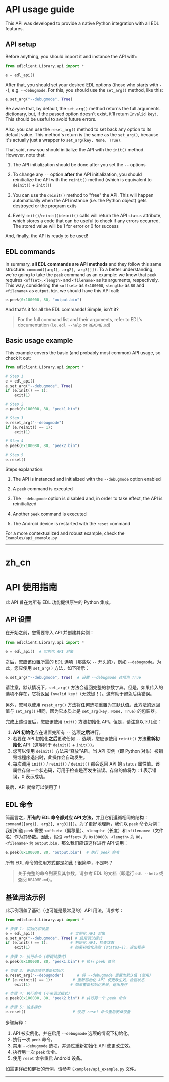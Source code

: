# API usage guide
This API was developed to provide a native Python integration with all EDL features.

## API setup
Before anything, you should import it and instance the API with:

```python
from edlclient.Library.api import *

e = edl_api()
```

After that, you should set your desired EDL options (those who starts with `--`), e.g. `--debugmode`. For this, you should use the `set_arg()` method, like this:

```python
e.set_arg("--debugmode", True)
```

Be aware that, by default, the `set_arg()` method returns the full arguments dictionary, but, if the passed option doesn't exist, it'll return `Invalid key!`. This should be useful to avoid future errors.

Also, you can use the `reset_arg()` method to set back any option to its default value. This method's return is the same as the `set_arg()`, because it's actually just a wrapper to `set_arg(key, None, True)`.

That said, now you should initialize the API with the `init()` method. However, note that:

1. The API initialization should be done after you set the `--` options

2. To change any `--` option **after** the API initialization, you should reinitialize the API with the `reinit()` method (which is equivalent to `deinit()` + `init()`)

3. You can use the `deinit()` method to "free" the API. This will happen automatically when the API instance (i.e. the Python object) gets destroyed or the program exits

4. Every `init()`/`reinit()`/`deinit()` calls will return the API `status` attribute, which stores a code that can be useful to check if any errors occurred. The stored value will be 1 for error or 0 for success

And, finally, the API is ready to be used!

## EDL commands
In summary, **all EDL commands are API methods** and they follow this same structure: `command([arg1[, arg2[, arg3]]])`. To a better understanding, we're going to take the `peek` command as an example: we know that `peek` requires `<offset>`, `<length>` and `<filename>` as its arguments, respectively. This way, considering the `<offset>` as `0x100000`, `<length>` as `80` and `<filename>` as `output.bin`, we should have this API call:

```python
e.peek(0x100000, 80, "output.bin")
```

And that's it for all the EDL commands! Simple, isn't it?

> For the full command list and their arguments, refer to EDL's documentation (i.e. `edl --help` or `README.md`)

## Basic usage example
This example covers the basic (and probably most common) API usage, so check it out:

```python
from edlclient.Library.api import *

# Step 1
e = edl_api()
e.set_arg("--debugmode", True)
if (e.init() == 1):
	exit(1)

# Step 2
e.peek(0x100000, 80, "peek1.bin")

# Step 3
e.reset_arg("--debugmode")
if (e.reinit() == 1):
	exit(1)

# Step 4
e.peek(0x100080, 80, "peek2.bin")

# Step 5
e.reset()
```

Steps explanation:

1. The API is instanced and initialized with the `--debugmode` option enabled

2. A `peek` command is executed

3. The `--debugmode` option is disabled and, in order to take effect, the API is reinitialized

4. Another `peek` command is executed

5. The Android device is restarted with the `reset` command

For a more contextualized and robust example, check the `Examples/api_example.py`

---
# zh_cn

# API 使用指南
此 API 旨在为所有 EDL 功能提供原生的 Python 集成。

## API 设置
在开始之前，您需要导入 API 并创建其实例：

```python
from edlclient.Library.api import *

e = edl_api()  # 实例化 API 对象
```

之后，您应该设置所需的 EDL 选项（那些以 `--` 开头的），例如 `--debugmode`。为此，您应使用 `set_arg()` 方法，如下所示：

```python
e.set_arg("--debugmode", True)  # 设置 --debugmode 选项为 True
```

请注意，默认情况下，`set_arg()` 方法会返回完整的参数字典。但是，如果传入的选项不存在，它将返回 `Invalid key!`（无效键！）。这有助于避免后续错误。

另外，您可以使用 `reset_arg()` 方法将任何选项重置为其默认值。此方法的返回值与 `set_arg()` 相同，因为它本质上是 `set_arg(key, None, True)` 的包装器。

完成上述设置后，您应该使用 `init()` 方法初始化 API。但是，请注意以下几点：

1.  **API 初始化**应在设置完所有 `--` 选项**之后**进行。
2.  若要在 API 初始化**之后**更改任何 `--` 选项，您应该使用 `reinit()` 方法**重新初始化** API（这等同于 `deinit()` + `init()`）。
3.  您可以使用 `deinit()` 方法来“释放”API。当 API 实例（即 Python 对象）被销毁或程序退出时，此操作会自动发生。
4.  每次调用 `init()` / `reinit()` / `deinit()` 都会返回 API 的 `status` 属性值。该属性存储一个状态码，可用于检查是否发生错误。存储的值将为：1 表示错误，0 表示成功。

最后，API 就绪可以使用了！

## EDL 命令
简而言之，**所有的 EDL 命令都对应 API 方法**，并且它们遵循相同的结构：`command([arg1[, arg2[, arg3]]])`。为了更好地理解，我们以 `peek` 命令为例：我们知道 `peek` 需要 `<offset>`（偏移量）、`<length>`（长度）和 `<filename>`（文件名）作为其参数。因此，假设 `<offset>` 为 `0x100000`，`<length>` 为 `80`，`<filename>` 为 `output.bin`，那么我们应该这样进行 API 调用：

```python
e.peek(0x100000, 80, "output.bin")  # 执行 peek 命令
```

所有 EDL 命令的使用方式都是如此！很简单，不是吗？

> 关于完整的命令列表及其参数，请参考 EDL 的文档（即运行 `edl --help` 或查阅 `README.md`）。

## 基础用法示例
此示例涵盖了基础（也可能是最常见的）API 用法，请参考：

```python
from edlclient.Library.api import *

# 步骤 1: 初始化和设置
e = edl_api()                # 实例化 API 对象
e.set_arg("--debugmode", True) # 启用调试模式
if (e.init() == 1):          # 初始化 API，检查状态
    exit(1)                  # 如果初始化失败 (status=1)，退出程序

# 步骤 2: 执行命令 (带调试模式)
e.peek(0x100000, 80, "peek1.bin") # 执行 peek 命令

# 步骤 3: 更改选项并重新初始化
e.reset_arg("--debugmode")      # 将 --debugmode 重置为默认值 (禁用)
if (e.reinit() == 1):         # 重新初始化 API 使更改生效，检查状态
    exit(1)                  # 如果重新初始化失败，退出程序

# 步骤 4: 执行命令 (不带调试模式)
e.peek(0x100080, 80, "peek2.bin") # 执行另一个 peek 命令

# 步骤 5: 设备操作
e.reset()                     # 使用 reset 命令重启安卓设备
```

步骤解释：

1.  API 被实例化，并在启用 `--debugmode` 选项的情况下初始化。
2.  执行一次 `peek` 命令。
3.  禁用 `--debugmode` 选项，并通过重新初始化 API 使更改生效。
4.  执行另一次 `peek` 命令。
5.  使用 `reset` 命令重启 Android 设备。

如需更详细和健壮的示例，请参考 `Examples/api_example.py` 文件。

---